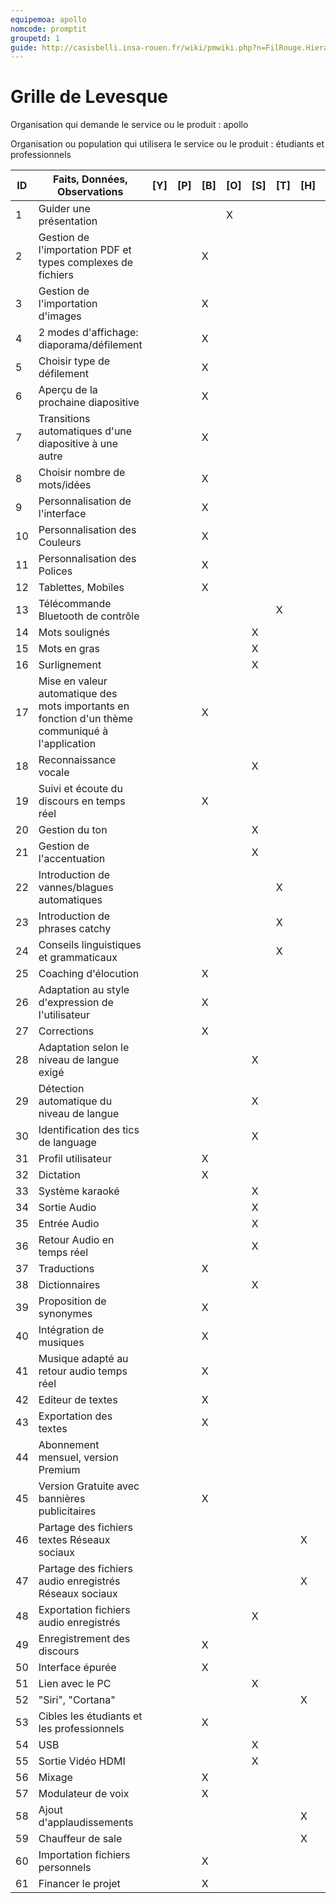 ```yaml
---
equipemoa: apollo
nomcode: promptit
groupetd: 1
guide: http://casisbelli.insa-rouen.fr/wiki/pmwiki.php?n=FilRouge.HierachiserBesoins
---
```


# Grille de Levesque

Organisation qui demande le service ou le produit : apollo

Organisation ou population qui utilisera le service ou le produit : étudiants et professionnels

| ID | Faits, Données, Observations | [Y] | [P] | [B] | [O] | [S] | [T] | [H] | [R] |
|----|------------------------------|----------|----------|--------|-------------|----------|----------|-----------|------------|
|1| Guider une présentation                                                                             | | | |X| | | | | 				
|2|	Gestion de l'importation PDF et types complexes de fichiers                                         | | |X| | | | |1|
|3|	Gestion de l'importation d'images                                                                   |	|	|X| | | | |1|
|4|	2 modes d'affichage: diaporama/défilement                                                           |	|	|X| |	| | |5|
|5|	Choisir type de défilement                                                                          | | |X| |	| | |9|
|6|	Aperçu de la prochaine diapositive            	                                                    | | |X| |	| | |9|
|7|	Transitions automatiques d'une diapositive à une autre                                              | | |X| | | | |9|				
|8| Choisir nombre de mots/idées	                                                                      | | |X| |	| | |9|
|9|	Personnalisation de l'interface                                                                     | | |X| | | | |1|					
|10|	Personnalisation des Couleurs                                                                     | | |X| | | | |9|	
|11|	Personnalisation des Polices	                                                                    | | |X| |	| | |9|
|12|  Tablettes, Mobiles	                                                                              | | |X| | | | |1|
|13|	Télécommande Bluetooth de contrôle                                                               	| | |	| |	|X| |12|
|14|	Mots soulignés	                                                                                  | | | | |X| | |17|
|15|	Mots en gras                                                                                     	| | |	| |X| | |17|
|16|	Surlignement                                                                                      | | | | |X| | |17|			
|17|	Mise en valeur automatique des mots importants en fonction d'un thème communiqué à l'application  | | |X| | | | |9 |	
|18|	Reconnaissance vocale                                                                             | | | | |X| | |32|				
|19|	Suivi et écoute du discours en temps réel                                                         | | |X| | | | |1|		
|20|	Gestion du ton	                                                                                  | | |	| |X| | |25|	
|21|	Gestion de l'accentuation                                                                         | | |	| |X| | |25|	
|22|	Introduction de vannes/blagues automatiques	                                                      | | | | |	|X| |42|
|23|	Introduction de phrases catchy	                                                                  | | |	| |	|X| |42|
|24|	Conseils linguistiques et grammaticaux		                                                        | | |	| | |X| |25|
|25|	Coaching d'élocution                                                                             	| | |X| | | | |1|			
|26|	Adaptation au style d'expression de l'utilisateur                                               	| | |X| |	| | |31|
|27|	Corrections	                                                                                      | | |X| |	| | |42|						
|28|	Adaptation selon le niveau de langue exigé	                                                      | | |	| |X| | |26|
|29|	Détection automatique du niveau de langue	                                                        | | | | |X| | |26|		
|30|	Identification des tics de language                                                              	| | |	| |X| | |26|					
|31|	Profil utilisateur                                                                               	| | |X| | | | |1|
|32|	Dictation                                                                                         | | |X| |	| | |42|
|33|	Système karaoké                                                                                   | | | | |X| | |9/17 |				
|34|	Sortie Audio                                                                                      | | | | |X| | | 19 |				
|35|	Entrée Audio                                                                                      | | | | |X| | |49 |				
|36|	Retour Audio en temps réel                                                                        | | | | |X| | |19 |	
|37|	Traductions                                                                                       | | |X| | | | |1|						
|38|	Dictionnaires                                                                                    	| | |	| |X| | |27/37|
|39|	Proposition de synonymes	                                                                        | | |X| | | | |42|
|40|	Intégration de musiques		                                                                        | | |X| | | | |1|
|41|	Musique adapté au retour audio temps réel		                                                      | | |X| |	| | |40|
|42|	Editeur de textes                                                                               	| | |X| | | | |1|
|43|	Exportation des textes	                                                                          | | |X| | | | |1|
|44|	Abonnement mensuel, version Premium                                                             	| | | | |	| | | |
|45|	Version Gratuite avec bannières publicitaires                                                   	| | |X| | | | |1|
|46|	Partage des fichiers textes Réseaux sociaux		                                                    | | | | |	| |X| |
|47|	Partage des fichiers audio enregistrés Réseaux sociaux	                                          | | |	| |	| |X| |					
|48|	Exportation fichiers audio enregistrés		                                                        | | |	| |X| | |49|	
|49|	Enregistrement des discours			                                                                  | | |X| | | | |1|					
|50|	Interface épurée			                                                                           	| | |X| | | | |1|					
|51|	Lien avec le PC		                                                                                | | |	| |X| | |48/43|				
|52|	"Siri", "Cortana"	                                                                                | | |	| |	| |X| |						
|53|	Cibles les étudiants et les professionnels	                                                      | | |X| | | | |1|					
|54|	USB		                                                                                            | | |	| |X| | |51|				
|55|	Sortie Vidéo HDMI	                                                                               	| | |	| |X| | |34|		
|56|	Mixage	                                                                                          | | |X| | | | |1|				
|57|	Modulateur de voix	                                                                              | | |X| |	| | |34|	
|58|	Ajout d'applaudissements	                                                                        | | |	| | | |X|  |	
|59|	Chauffeur de sale	                                                                                | | |	| |	| |X|  |					
|60|	Importation fichiers personnels                                                                   | | |X| | | | | 1| 
|61|	Financer le projet                                                                                | | |X| | | | | 1| 
